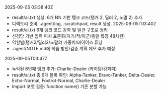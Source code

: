 2025-09-05 03:38:40Z
- result/ai.txt 생성: 6개 NN 기반 탱크 코드(탱커 2, 딜러 2, 노멀 2) 추가.
- 디렉토리 준비: .agent/log, .scratchpad, result 생성.
2025-09-05T03:40Z
- result/ai.txt 6개 탱크 코드 강화 및 일관 구조로 정리
- 신경망 기반 입력 피처 표준화(자기/적/아군/총알 특징 48차원)
- 역할별(탱커2/딜러2/노말2) 가중치/바이어스 튜닝
- .agent/NOTE.md에 학습 방안/검증 계획 메모 추가 예정

2025-09-05T03:47Z
- 누락된 6번째 탱크 추가: Charlie-Dealer (카이팅/강회피)
- result/ai.txt 총 6개 블록 확인: Alpha-Tanker, Bravo-Tanker, Delta-Dealer, Echo-Normal, Foxtrot-Normal, Charlie-Dealer
- Import 포맷 검증: function name() 기준 분할 가능
